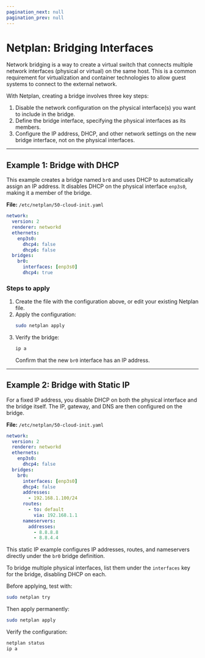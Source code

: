 ```yaml
---
pagination_next: null
pagination_prev: null
---
```


# Netplan: Bridging Interfaces

Network bridging is a way to create a virtual switch that connects multiple network interfaces (physical or virtual) on the same host. This is a common requirement for virtualization and container technologies to allow guest systems to connect to the external network. 

With Netplan, creating a bridge involves three key steps:

1. Disable the network configuration on the physical interface(s) you want to include in the bridge.
2. Define the bridge interface, specifying the physical interfaces as its members.
3. Configure the IP address, DHCP, and other network settings on the new bridge interface, not on the physical interfaces. 

---

## Example 1: Bridge with DHCP

This example creates a bridge named `br0` and uses DHCP to automatically assign an IP address. It disables DHCP on the physical interface `enp3s0`, making it a member of the bridge.  

**File:** `/etc/netplan/50-cloud-init.yaml`

```yaml
network:
  version: 2
  renderer: networkd
  ethernets:
    enp3s0:
      dhcp4: false
      dhcp6: false
  bridges:
    br0:
      interfaces: [enp3s0]
      dhcp4: true
```

### Steps to apply

1. Create the file with the configuration above, or edit your existing Netplan file.  
2. Apply the configuration:  
   ```bash
   sudo netplan apply
   ```
3. Verify the bridge:  
   ```bash
   ip a
   ```
   Confirm that the new `br0` interface has an IP address.  

---

## Example 2: Bridge with Static IP

For a fixed IP address, you disable DHCP on both the physical interface and the bridge itself. The IP, gateway, and DNS are then configured on the bridge.  

**File:** `/etc/netplan/50-cloud-init.yaml`

```yaml
network:
  version: 2
  renderer: networkd
  ethernets:
    enp3s0:
      dhcp4: false
  bridges:
    br0:
      interfaces: [enp3s0]
      dhcp4: false
      addresses:
        - 192.168.1.100/24
      routes:
        - to: default
          via: 192.168.1.1
      nameservers:
        addresses:
          - 8.8.8.8
          - 8.8.4.4
```

This static IP example configures IP addresses, routes, and nameservers directly under the `br0` bridge definition.  

To bridge multiple physical interfaces, list them under the `interfaces` key for the bridge, disabling DHCP on each.  

Before applying, test with:  
```bash
sudo netplan try
```

Then apply permanently:  
```bash
sudo netplan apply
```

Verify the configuration:  
```bash
netplan status
ip a
```
